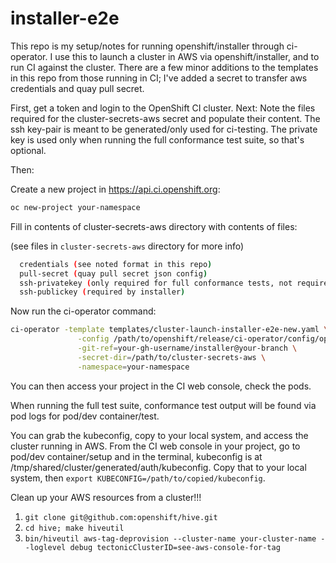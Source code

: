 # installer-e2e
This repo is my setup/notes for running openshift/installer through ci-operator.
I use this to launch a cluster in AWS via openshift/installer, and to run CI against the cluster.
There are a few minor additions to the templates in this repo from those running in CI; I've 
added a secret to transfer aws credentials and quay pull secret.  

First, get a token and login to the OpenShift CI cluster.
Next: Note the files required for the cluster-secrets-aws secret and populate their content.
The ssh key-pair is meant to be generated/only used for ci-testing. The private
key is used only when running the full conformance test suite, so that's optional.

Then: 

Create a new project in https://api.ci.openshift.org:
 ```bash
oc new-project your-namespace
```

Fill in contents of  cluster-secrets-aws directory with contents of files:

(see files in `cluster-secrets-aws` directory for more info)
 ```bash
   credentials (see noted format in this repo)
   pull-secret (quay pull secret json config)
   ssh-privatekey (only required for full conformance tests, not required for aws-e2e tests)
   ssh-publickey (required by installer)
```

Now run the ci-operator command: 
```bash
ci-operator -template templates/cluster-launch-installer-e2e-new.yaml \
               -config /path/to/openshift/release/ci-operator/config/openshift/installer/master.yaml \
               -git-ref=your-gh-username/installer@your-branch \
               -secret-dir=/path/to/cluster-secrets-aws \
               -namespace=your-namespace
```


You can then access your project in the CI web console, check the pods.

When running the full test suite, conformance test output will be found via
pod logs for pod/dev container/test.  

You can grab the kubeconfig, copy to your local system, and access the cluster running in AWS.
From the CI web console in your project, go to pod/dev container/setup and in the terminal, 
kubeconfig is at /tmp/shared/cluster/generated/auth/kubeconfig.  Copy that to your local system, then
`export KUBECONFIG=/path/to/copied/kubeconfig`.

Clean up your AWS resources from a cluster!!!
1. `git clone git@github.com:openshift/hive.git`
2. `cd hive; make hiveutil`
3. `bin/hiveutil aws-tag-deprovision --cluster-name your-cluster-name --loglevel debug tectonicClusterID=see-aws-console-for-tag`
